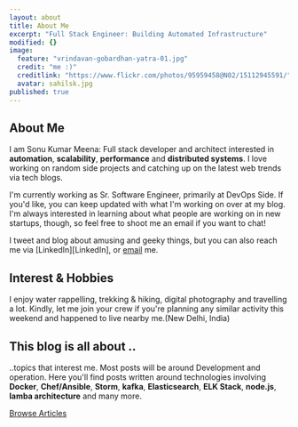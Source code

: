 ```yaml
---
layout: about
title: About Me
excerpt: "Full Stack Engineer: Building Automated Infrastructure"
modified: {}
image: 
  feature: "vrindavan-gobardhan-yatra-01.jpg"
  credit: "me :)"
  creditlink: "https://www.flickr.com/photos/95959458@N02/15112945591/"
  avatar: sahilsk.jpg
published: true
---
```


## About Me
I am Sonu Kumar Meena: Full stack developer and architect interested in **automation**, **scalability**, **performance** and **distributed systems**.
I love working on random side projects and catching up on the latest web trends via tech blogs.

I'm currently working as Sr. Software Engineer, primarily at DevOps Side. If you'd like, you can keep updated with what I'm working on over at my blog. I'm always interested in learning about what people are working on in new startups, though, so feel free to shoot me an email if you want to chat!

I tweet and blog about amusing and geeky things, but you can also reach me via [LinkedIn][LinkedIn], or <a href="mailto:sonukr.meena@gmail.com">email</a> me.

## Interest & Hobbies
I enjoy water rappelling, trekking & hiking, digital photography and travelling a lot.
Kindly, let me join your crew if you're planning any similar activity this weekend and happened to live nearby me.(New Delhi, India)

## This blog is all about ..
..topics that interest me. Most posts will be around Development and operation. Here you'll find posts written around technologies involving **Docker**, **Chef/Ansible**, **Storm**, **kafka**, **Elasticsearch**, **ELK Stack**, **node.js**, **lamba architecture** and many more.

<a markdown="0" href="{{ site.url }}/articles" class="btn"> Browse Articles </a>

[^1]: Example: *domain.com/category-name/post-title*
[LinkedIn]: http://in.linkedin.com/in/sahilsk
